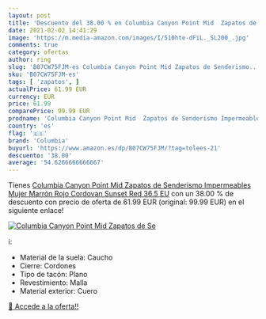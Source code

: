 ```yaml
---
layout: post
title: 'Descuento del 38.00 % en Columbia Canyon Point Mid  Zapatos de Se'
date: 2021-02-02 14:41:29
image: 'https://m.media-amazon.com/images/I/510hte-dFiL._SL200_.jpg'
comments: true
category: ofertas
author: ring
slug: 'B07CW75FJM-es Columbia Canyon Point Mid Zapatos de Senderismo...'
sku: 'B07CW75FJM-es'
tags: [ 'zapatos', ]
actualPrice: 61.99 EUR
currency: EUR
price: 61.99
comparePrice: 99.99 EUR
prodname: 'Columbia Canyon Point Mid  Zapatos de Senderismo Impermeables Mujer  Marrón  Rojo  Cordovan  Sunset Red   36.5 EU'
country: 'es'
flag: '🇪🇸'
brand: 'Columbia'
buyurl: 'https://www.amazon.es/dp/B07CW75FJM/?tag=tolees-21'
descuento: '38.00'
average: '54.6266666666667'
---
```


Tienes [Columbia Canyon Point Mid  Zapatos de Senderismo Impermeables Mujer  Marrón  Rojo  Cordovan  Sunset Red   36.5 EU](https://www.amazon.es/dp/B07CW75FJM/?tag=tolees-21) con un 38.00 % de descuento con precio de oferta de 61.99 EUR (original: 99.99 EUR) en el siguiente enlace!

[![Columbia Canyon Point Mid  Zapatos de Se](https://m.media-amazon.com/images/I/510hte-dFiL._SL200_.jpg)](https://www.amazon.es/dp/B07CW75FJM/?tag=tolees-21)

ℹ️:

- Material de la suela: Caucho
- Cierre: Cordones
- Tipo de tacón: Plano
- Revestimiento: Malla
- Material exterior: Cuero

[🛒 Accede a la oferta!!](https://www.amazon.es/dp/B07CW75FJM/?tag=tolees-21)
